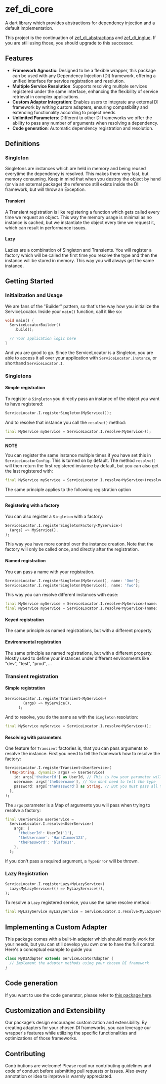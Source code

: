 # zef_di_core

A dart library which provides abstractions for dependency injection and a default implementation.

This project is the continuation of [zef_di_abstractions](https://pub.dev/packages/zef_di_abstractions) and [zef_di_inglue](https://pub.dev/packages/zef_di_inglue). If you are still using those, you should upgrade to this successor.

## Features

- **Framework Agnostic**: Designed to be a flexible wrapper, this package can be used with any Dependency Injection (DI) framework, offering a unified interface for service registration and resolution.
- **Multiple Service Resolution**: Supports resolving multiple services registered under the same interface, enhancing the flexibility of service retrieval in complex applications.
- **Custom Adapter Integration**: Enables users to integrate any external DI framework by writing custom adapters, ensuring compatibility and extending functionality according to project needs.
- **Unlimited Parameters**: Different to other DI frameworks we offer the ability to pass any number of arguments when resolving a dependency.
- **Code generation**: Automatic dependency registration and resolution.

## Definitions

### **Singleton**

Singletons are instances which are held in memory and being reused everytime the dependency is resolved. This makes them very fast, but memory consuming.
Keep in mind that when you destroy the object by hand (or via an external package) the reference still exists inside the DI framework, but will throw an Exception.

#### **Transient**

A Transient registration is like registering a function which gets called every time we request an object. This way the memory usage is minimal as no instance is cached, but we instantiate the object every time we request it, which can result in performance issues.

#### **Lazy**

Lazies are a combination of Singleton and Transients. You will register a factory which will be called the first time you resolve the type and then the instance will be stored in memory. This way you will always get the same instance.

## Getting Started

### Initialization and Usage

We are fans of the "Builder" pattern, so that's the way how you initialize the ServiceLocator. Inside your `main()` function, call it like so: 

```dart
void main() {
  ServiceLocatorBuilder()
    .build();

  // Your application logic here
}
```

And you are good to go. Since the ServiceLocator is a Singleton, you are able to access it all over your application with `ServiceLocator.instance`, or shorthand `ServiceLocator.I`.

### Singletons

#### Simple registration

To register a `Singleton` you directly pass an instance of the object you want to have registered:

```dart
ServiceLocator.I.registerSingleton(MyService());
```

And to resolve that instance you call the `resolve()` method:

```dart
final MyService myService = ServiceLocator.I.resolve<MyService>();
```

---

**NOTE**

You can register the same instance multiple times if you have set this in `ServiceLocatorConfig`. This is turned on by default.
The method `resolve()` will then return the first registered instance by default, but you can also get the last registered with:

```dart
final MyService myService = ServiceLocator.I.resolve<MyService>(resolveFirst: false);
```

The same principle applies to the following registration option

---

#### Registering with a factory

You can also register a `Singleton` with a factory:

```dart
ServiceLocator.I.registerSingletonFactory<MyService>(
  (args) => MyService(),
);
```

This way you have more control over the instance creation.
Note that the factory will only be called once, and directly after the registration.

#### Named registration

You can pass a name with your registration.

```dart
ServiceLocator.I.registerSingleton(MyService(), name: 'One');
ServiceLocator.I.registerSingleton(MyService(), name: 'Two');
```

This way you can resolve different instances with ease:

```dart
final MyService myService = ServiceLocator.I.resolve<MyService>(name: 'one'); // Will return the instance with name `one`
final MyService myService = ServiceLocator.I.resolve<MyService>(name: 'two'); // Will return the instance with name `two`
```

#### Keyed registration

The same principle as named registrations, but with a different property

#### Environmental registration

The same principle as named registrations, but with a different property. Mostly used to define your instances under different environments like "dev", "test", "prod", ...

### Transient registration

#### Simple registration

```dart
ServiceLocator.I.registerTransient<MyService>(
        (args) => MyService(),
      );
```

And to resolve, you do the same as with the `Singleton` resolution:

```dart
final MyService myService = ServiceLocator.I.resolve<MyService>();
```

#### Resolving with parameters

One feature for `Transient` factories is, that you can pass arguments to resolve the instance.
First you need to tell the framework how to resolve the factory:

```dart
ServiceLocator.I.registerTransient<UserService>(
  (Map<String, dynamic> args) => UserService(
    id: args['theUserId'] as UserId, // This is how your parameter will be provided
    username: args['theUsername'], // You dont need to tell the type
    password: args['thePassword'] as String, // But you must pass all the needed parameters
  ),
);
```

The `args` parameter is a Map of arguments you will pass when trying to resolve a factory:

```dart
final UserService userService =
  ServiceLocator.I.resolve<UserService>(
    args: {
      'theUserId': UserId('1'),
      'theUsername': 'HansZimmer123',
      'thePassword': 'blafoo1!',
    },
  );
```

If you don't pass a required argument, a `TypeError` will be thrown.

### Lazy Registration

```dart
ServiceLocator.I.registerLazy<MyLazyService>(
  Lazy<MyLazyService>(() => MyLazyService()),
);
```

To resolve a `Lazy` registered service, you use the same resolve method:

```dart
final MyLazyService myLazyService = ServiceLocator.I.resolve<MyLazyService>();
```

## Implementing a Custom Adapter

This package comes with a built-in adapter which should mostly work for your needs, but you can still develop you own one to have the full control. Here's a conceptual example to guide you:

```dart
class MyDIAdapter extends ServiceLocatorAdapter {
  // Implement the adapter methods using your chosen DI framework
}
```

## Code generation

If you want to use the code generator, please refer to [this package here](https://pub.dev/zef_di_abstractions_generator).

## Customization and Extensibility

Our package's design encourages customization and extensibility. By creating adapters for your chosen DI frameworks, you can leverage our wrapper's features while utilizing the specific functionalities and optimizations of those frameworks.

## Contributing

Contributions are welcome! Please read our contributing guidelines and code of conduct before submitting pull requests or issues. Also every annotation or idea to improve is warmly appreciated.
